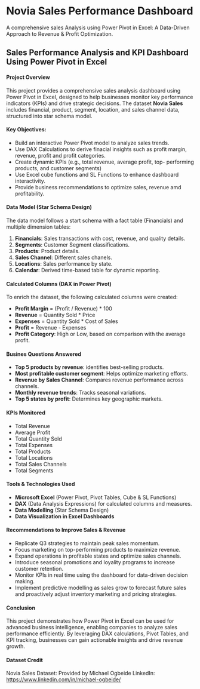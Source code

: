 # Novia Sales Performance Dashboard
A comprehensive sales Analysis using  Power Pivot in Excel: A Data-Driven Approach to Revenue & Profit Optimization.






## Sales Performance Analysis and KPI Dashboard Using Power Pivot in Excel

#### Project Overview

This project provides a comprehensive sales analysis dashboard using Power Pivot in Excel, designed to help businesses monitor key performance indicators (KPIs)
and drive strategic decisions. The dataset **Novia Sales** includes financial, product, segment, location, and sales channel data, structured into star schema model.

#### Key Objectives:

*  Build an interactive Power Pivot model to analyze sales trends.
*  Use DAX Calculations to derive finacial insights such as profit margin, revenue, profit and profit categories.
*  Create dynamic KPIs (e.g., total revenue, average profit, top- performing products, and customer segments)
*  Use Excel cube functions and SL Functions to enhance dashboard interactivity.
*  Provide business recommendations to optimize sales, revenue amd profitability.

#### Data Model (Star Schema Design)
The data model follows a start schema with a fact table (Financials) and multiple dimension tables:

1. **Financials**: Sales transactions with cost, revenue, and quality details.
2. **Segments**: Customer Segment classifications.
3. **Products**: Product details.
4. **Sales Channel**: Different sales chanels.
5. **Locations**: Sales performance by state.
6. **Calendar**: Derived time-based table for dynamic reporting.

#### Calculated Columns (DAX in Power Pivot)
To enrich the dataset, the following calculated columns were created:

* **Profit Margin** = (Profit / Revenue) * 100
* **Revenue** = Quantity Sold * Price
* **Expenses** = Quantity Sold * Cost of Sales
* **Profit** = Revenue - Expenses
* **Profit Category**: High or Low, based on comparison with the average profit.

#### Busines Questions Answered
* **Top 5 products by revenue**: identifies best-selling products.
* **Most profitable customer segment**: Helps optimize marketing efforts.
* **Revenue by Sales Channel**: Compares revenue performance across channels.
* **Monthly revenue trends**: Tracks seasonal variations.
* **Top 5 states by profit**: Determines key geographic markets.

#### KPIs Monitored

* Total Revenue
* Average Profit
* Total Quantity Sold
* Total Expenses
* Total Products
* Total Locations
* Total Sales Channels
* Total Segments

#### Tools & Technologies Used

* **Microsoft Excel** (Power Pivot, Pivot Tables, Cube & SL Functions)
* **DAX** (Data Analysis Expressions) for calculated columns and measures.
* **Data Modelling** (Star Schema Design)
* **Data Visualization in Excel Dashboards**

#### Recommendations to Improve Sales & Revenue

* Replicate Q3 strategies to maintain peak sales momentum.
* Focus marketing on top-performing products to maximize revenue.
* Expand operations in profitable states and optimize sales channels.
* Introduce seasonal promotions and loyality programs to increase customer retention.
* Monitor KPIs in real time using the dashboard for data-driven decision making.
* Implement predictive modelling as sales grow to forecast future sales and proactively adjust inventory marketing and pricing strategies.

#### Conclusion

This project demonstrates how Power Pivot in Excel can be used for advanced business intelligence, enabling companies to analyze sales performance efficiently. By leveraging DAX calculations, Pivot Tables, and KPI tracking, businesses can gain actionable insights and drive revenue growth.

#### Dataset Credit
Novia Sales Dataset: Provided by Michael Ogbeide
LinkedIn: https://www.linkedin.com/in/michael-ogbeide/
